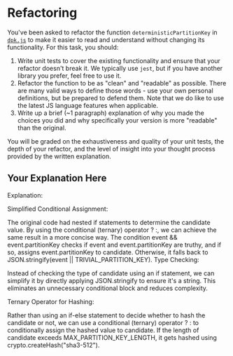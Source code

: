 # Refactoring

You've been asked to refactor the function `deterministicPartitionKey` in [`dpk.js`](dpk.js) to make it easier to read and understand without changing its functionality. For this task, you should:

1. Write unit tests to cover the existing functionality and ensure that your refactor doesn't break it. We typically use `jest`, but if you have another library you prefer, feel free to use it.
2. Refactor the function to be as "clean" and "readable" as possible. There are many valid ways to define those words - use your own personal definitions, but be prepared to defend them. Note that we do like to use the latest JS language features when applicable.
3. Write up a brief (~1 paragraph) explanation of why you made the choices you did and why specifically your version is more "readable" than the original.

You will be graded on the exhaustiveness and quality of your unit tests, the depth of your refactor, and the level of insight into your thought process provided by the written explanation.

## Your Explanation Here

Explanation:

Simplified Conditional Assignment:

The original code had nested if statements to determine the candidate value. By using the conditional (ternary) operator ? :, we can achieve the same result in a more concise way. The condition event && event.partitionKey checks if event and event.partitionKey are truthy, and if so, assigns event.partitionKey to candidate. Otherwise, it falls back to JSON.stringify(event || TRIVIAL_PARTITION_KEY).
Type Checking:

Instead of checking the type of candidate using an if statement, we can simplify it by directly applying JSON.stringify to ensure it's a string. This eliminates an unnecessary conditional block and reduces complexity.

Ternary Operator for Hashing:

Rather than using an if-else statement to decide whether to hash the candidate or not, we can use a conditional (ternary) operator ? : to conditionally assign the hashed value to candidate. If the length of candidate exceeds MAX_PARTITION_KEY_LENGTH, it gets hashed using crypto.createHash("sha3-512").
